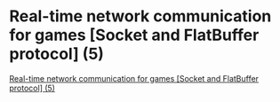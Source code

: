 # Real-time network communication for games [Socket and FlatBuffer protocol] (5)
[Real-time network communication for games [Socket and FlatBuffer protocol] (5)](https://aiwithcloud.com/2022/09/19/real_time_network_communication_for_games_socket_and_flatbuffer_protocol_5/)